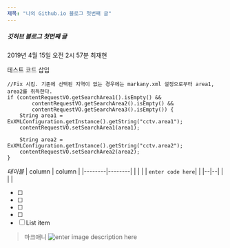 ```yaml
---
제목: "나의 Github.io 블로그 첫번째 글"
---
```


##### 깃허브 블로그 첫번째 글
2019년 4월 15일 오전 2시 57분
최재현

테스트 코드 삽입
```
//Fix 시킴. 기존에 선택된 지역이 없는 경우에는 markany.xml 설정으로부터 area1, area2를 취득한다.
if (contentRequestVO.getSearchArea1().isEmpty() && 
        contentRequestVO.getSearchArea2().isEmpty() &&	
        contentRequestVO.getSearchArea3().isEmpty()) {
    String area1 = ExXMLConfiguration.getInstance().getString("cctv.area1");
    contentRequestVO.setSearchArea1(area1);

    String area2 = ExXMLConfiguration.getInstance().getString("cctv.area2");
    contentRequestVO.setSearchArea2(area2);
}

```

*테이블*
| column | column |
|--------|--------|
|        |        |
|  `enter code here`|  |
|--|--|
|  |  |

 - [ ] 
 - [ ] 
 - [ ] 
 - [ ] 
 - [ ] List item

> 마크애니
![enter image description here](https://macontents.github.io/images/markany.png)

<!--stackedit_data:
eyJoaXN0b3J5IjpbLTExMTEwNzU2ODIsMTc4NzA4NzMwMywxOT
kyNDI5MDg3XX0=
-->
